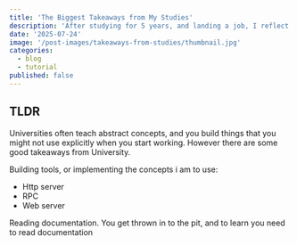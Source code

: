 ```yaml
---
title: 'The Biggest Takeaways from My Studies'
description: 'After studying for 5 years, and landing a job, I reflect on what prepared me the most from my studies'
date: '2025-07-24'
image: '/post-images/takeaways-from-studies/thumbnail.jpg'
categories:
  - blog
  - tutorial
published: false
---
```


## TLDR

Universities often teach abstract concepts, and you build things that you might not use explicitly when you start working. However there are some good takeaways from University.

Building tools, or implementing the concepts i am to use:

- Http server
- RPC
- Web server

Reading documentation. You get thrown in to the pit, and to learn you need to read documentation
